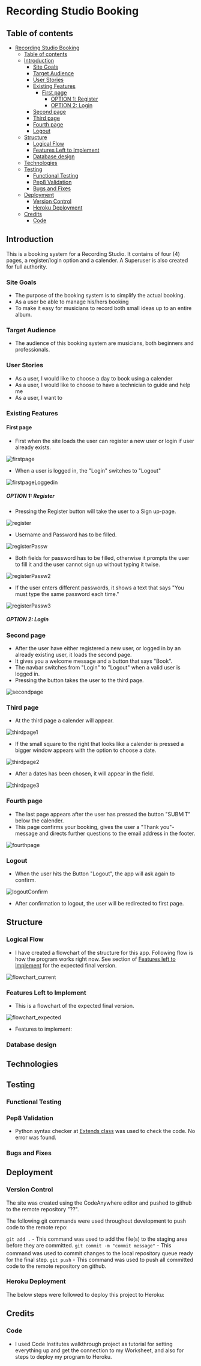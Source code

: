 # Recording Studio Booking

## Table of contents

- [Recording Studio Booking](#recording-studio-booking)
  - [Table of contents](#table-of-contents)
  - [Introduction](#introduction)
    - [Site Goals](#site-goals)
    - [Target Audience](#target-audience)
    - [User Stories](#user-stories)
    - [Existing Features](#existing-features)
      - [First page](#first-page)
        - [OPTION 1: Register](#option-1-register)
        - [OPTION 2: Login](#option-2-login)
    - [Second page](#second-page)
    - [Third page](#third-page)
    - [Fourth page](#fourth-page)
    - [Logout](#logout)
  - [Structure](#structure)
    - [Logical Flow](#logical-flow)
    - [Features Left to Implement](#features-left-to-implement)
    - [Database design](#database-design)
  - [Technologies](#technologies)
  - [Testing](#testing)
    - [Functional Testing](#functional-testing)
    - [Pep8 Validation](#pep8-validation)
    - [Bugs and Fixes](#bugs-and-fixes)
  - [Deployment](#deployment)
    - [Version Control](#version-control)
    - [Heroku Deployment](#heroku-deployment)
  - [Credits](#credits)
    - [Code](#code)

## Introduction

This is a booking system for a Recording Studio.
It contains of four (4) pages, a register/login option and a calender.
A Superuser is also created for full authority.

### Site Goals

- The purpose of the booking system is to simplify the actual booking.
- As a user be able to manage his/hers booking
- To make it easy for musicians to record both small ideas up to an entire album.

### Target Audience

- The audience of this booking system are musicians, both beginners and professionals.

### User Stories

- As a user, I would like to choose a day to book using a calender
- As a user, I would like to choose to have a technician to guide and help me
- As a user, I want to

### Existing Features

#### First page

- First when the site loads the user can register a new user or login if user already exists.

![firstpage](/static/assets/img/1.png)

- When a user is logged in, the "Login" switches to "Logout"

![firstpageLoggedin](/static/assets/img/11.png)

##### OPTION 1: Register

- Pressing the Register button will take the user to a Sign up-page.

![register](/static/assets/img/2.png)

- Username and Password has to be filled.

![registerPassw](/static/assets/img/3.png)

- Both fields for password has to be filled, otherwise it prompts the user to fill it and the user cannot sign up without typing it twise.

![registerPassw2](/static/assets/img/4.png)

- If the user enters different passwords, it shows a text that says "You must type the same password each time."

![registerPassw3](/static/assets/img/5.png)

##### OPTION 2: Login

### Second page

- After the user have either registered a new user, or logged in by an already existing user, it loads the second page.
- It gives you a welcome message and a button that says "Book".
- The navbar switches from "Login" to "Logout" when a valid user is logged in.
- Pressing the button takes the user to the third page.

![secondpage](/static/assets/img/6.png)

### Third page

- At the third page a calender will appear.

![thirdpage1](/static/assets/img/7.png)

- If the small square to the right that looks like a calender is pressed a bigger window appears with the option to choose a date.

![thirdpage2](/static/assets/img/8.png)

- After a dates has been chosen, it will appear in the field.

![thirdpage3](/static/assets/img/9.png)

### Fourth page

- The last page appears after the user has pressed the button "SUBMIT" below the calender.
- This page confirms your booking, gives the user a "Thank you"-message and directs further questions to the email address in the footer.

![fourthpage](/static/assets/img/10.png)

### Logout

- When the user hits the Button "Logout", the app will ask again to confirm.

![logoutConfirm](/static/assets/img/12.png)

- After confirmation to logout, the user will be redirected to first page.

## Structure

### Logical Flow

- I have created a flowchart of the structure for this app. Following flow is how the program works right now. See section of [Features left to Implement](#features-left-to-implement) for the expected final version.

![flowchart_current](/static/assets/img/actual_flowchart.png)

### Features Left to Implement

- This is a flowchart of the expected final version.

![flowchart_expected](/static/assets/img/exp_flowchart.png)

- Features to implement:

### Database design

## Technologies

## Testing

### Functional Testing

### Pep8 Validation

- Python syntax checker at [Extends class](https://extendsclass.com/python-tester.html) was used to check the code. No error was found.

### Bugs and Fixes

## Deployment

### Version Control

The site was created using the CodeAnywhere editor and pushed to github to the remote repository "??".

The following git commands were used throughout development to push code to the remote repo:

`git add .` - This command was used to add the file(s) to the staging area before they are committed.
`git commit -m "commit message"` - This command was used to commit changes to the local repository queue ready for the final step.
`git push` - This command was used to push all committed code to the remote repository on github.

### Heroku Deployment

The below steps were followed to deploy this project to Heroku:

## Credits

### Code

- I used Code Institutes walkthrough project as tutorial for setting everything up and get the connection to my Worksheet, and also for steps to deploy my program to Heroku.
